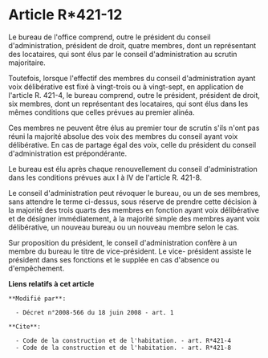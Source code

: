# Article R*421-12

Le bureau de l'office comprend, outre le président du conseil d'administration, président de droit, quatre membres, dont un
représentant des locataires, qui sont élus par le conseil d'administration au scrutin majoritaire. 

Toutefois, lorsque l'effectif des membres du conseil d'administration ayant voix délibérative est fixé à vingt-trois ou à
vingt-sept, en application de l'article R. 421-4, le bureau comprend, outre le président, président de droit, six membres,
dont un représentant des locataires, qui sont élus dans les mêmes conditions que celles prévues au premier alinéa. 

Ces membres ne peuvent être élus au premier tour de scrutin s'ils n'ont pas réuni la majorité absolue des voix des membres du
conseil ayant voix délibérative. En cas de partage égal des voix, celle du président du conseil d'administration est
prépondérante. 

Le bureau est élu après chaque renouvellement du conseil d'administration dans les conditions prévues aux I à IV de l'article
R. 421-8. 

Le conseil d'administration peut révoquer le bureau, ou un de ses membres, sans attendre le terme ci-dessus, sous réserve de
prendre cette décision à la majorité des trois quarts des membres en fonction ayant voix délibérative et de désigner
immédiatement, à la majorité simple des membres ayant voix délibérative, un nouveau bureau ou un nouveau membre selon le
cas. 

Sur proposition du président, le conseil d'administration confère à un membre du bureau le titre de vice-président. Le vice-
président assiste le président dans ses fonctions et le supplée en cas d'absence ou d'empêchement.

**Liens relatifs à cet article**

	**Modifié par**:

	  - Décret n°2008-566 du 18 juin 2008 - art. 1

	**Cite**:

	  - Code de la construction et de l'habitation. - art. R*421-4
	  - Code de la construction et de l'habitation. - art. R*421-8
